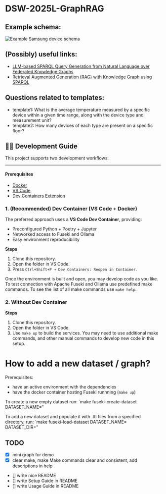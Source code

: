 # DSW-2025L-GraphRAG

## Example schema:
![Example Samsung device schema](https://github.com/user-attachments/assets/6fe595b9-ac20-4c4b-9789-87102444e6d3)


## (Possibly) useful links:
- [LLM-based SPARQL Query Generation from Natural Language over Federated Knowledge Graphs](https://arxiv.org/html/2410.06062v1)
- [Retrieval Augmented Generation (RAG) with Knowledge Graph using SPARQL](https://github.com/aws-samples/rag-with-knowledge-graph-using-sparql/tree/main)

## Questions related to templates:
- template1: What is the average temperature measured by a specific device within a given time range, along with the device type and measurement unit?
- template2: How many devices of each type are present on a specific floor?

## 🧑‍💻 Development Guide

This project supports two development workflows:

---

#### Prerequisites

- [Docker](https://www.docker.com/)
- [VS Code](https://code.visualstudio.com/)
- [Dev Containers Extension](https://marketplace.visualstudio.com/items?itemName=ms-vscode-remote.remote-containers)

### 1. (Recommended) Dev Container (VS Code + Docker)

The preferred approach uses a **VS Code Dev Container**, providing:
- Preconfigured Python + Poetry + Jupyter
- Networked access to Fuseki and Ollama
- Easy environment reproducibility

**Steps**

1. Clone this repository.
2. Open the folder in VS Code.
3. Press `Ctrl+Shift+P → Dev Containers: Reopen in Container`.

Once the environment is built and open, you may develop code as you like.
To test connection with Apache Fuseki and Ollama use predefined make commands.
To see the list of all make commands use `make help`.

### 2. Without Dev Container

**Steps**

1. Clone this repository.
2. Open the folder in VS Code.
3. Use `make up` to build the services. You may need to use additional make commands, and other manual commands to develop new code in this setup.


# How to add a new dataset / graph?

Prerequisites: 
- have an active environment with the dependencies
- have the docker container hosting Fuseki runnning (`make up`)

To create a new empty dataset run:
`make fuseki-create-dataset DATASET_NAME=<your-dataset-name>"

To add a new dataset and populate it with .ttl files from a specified directory, run:
`make fuseki-load-dataset DATASET_NAME=<your-dataset-name> DATASET_DIR=<dir-with-ttl-files>"


## TODO
- [X] mini graph for demo
- [X] clear make, make Make commands clear and consistent, add descriptions in help
- [] write nice README
- [] write Setup Guide in README
- [] write Usage Guide in README
